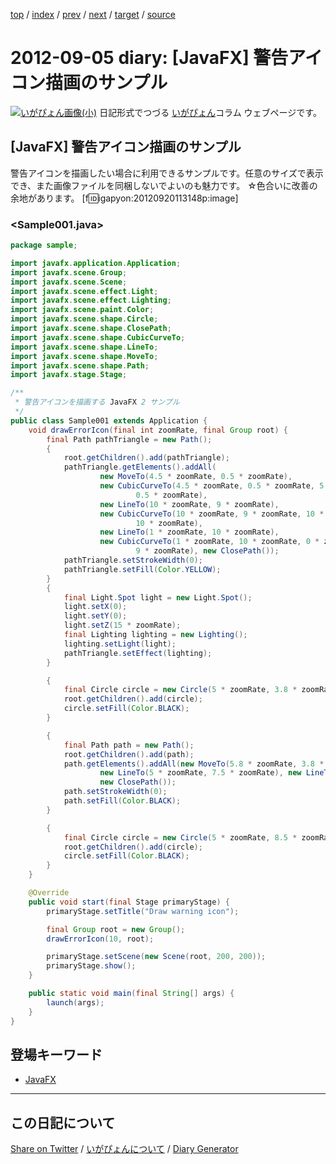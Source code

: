 [top](https://igapyon.github.io/diary/) 
 / [index](https://igapyon.github.io/diary/2012/index.html) 
 / [prev](https://igapyon.github.io/diary/2012/ig120902.html) 
 / [next](https://igapyon.github.io/diary/2012/ig120906.html) 
 / [target](https://igapyon.github.io/diary/2012/ig120905.html) 
 / [source](https://github.com/igapyon/diary/blob/gh-pages/2012/ig120905.html.src.md) 

2012-09-05 diary: [JavaFX] 警告アイコン描画のサンプル
=====================================================================================================
[![いがぴょん画像(小)](https://igapyon.github.io/diary/images/iga200306s.jpg "いがぴょん")](https://igapyon.github.io/diary/memo/memoigapyon.html) 日記形式でつづる [いがぴょん](https://igapyon.github.io/diary/memo/memoigapyon.html)コラム ウェブページです。

## [JavaFX] 警告アイコン描画のサンプル

警告アイコンを描画したい場合に利用できるサンプルです。任意のサイズで表示でき、また画像ファイルを同梱しないでよいのも魅力です。
☆色合いに改善の余地があります。
[f:id:igapyon:20120920113148p:image]

### <Sample001.java>


```java
package sample;

import javafx.application.Application;
import javafx.scene.Group;
import javafx.scene.Scene;
import javafx.scene.effect.Light;
import javafx.scene.effect.Lighting;
import javafx.scene.paint.Color;
import javafx.scene.shape.Circle;
import javafx.scene.shape.ClosePath;
import javafx.scene.shape.CubicCurveTo;
import javafx.scene.shape.LineTo;
import javafx.scene.shape.MoveTo;
import javafx.scene.shape.Path;
import javafx.stage.Stage;

/**
 * 警告アイコンを描画する JavaFX 2 サンプル
 */
public class Sample001 extends Application {
    void drawErrorIcon(final int zoomRate, final Group root) {
        final Path pathTriangle = new Path();
        {
            root.getChildren().add(pathTriangle);
            pathTriangle.getElements().addAll(
                    new MoveTo(4.5 * zoomRate, 0.5 * zoomRate),
                    new CubicCurveTo(4.5 * zoomRate, 0.5 * zoomRate, 5 * zoomRate, 0 * zoomRate, 5.5 * zoomRate,
                            0.5 * zoomRate),
                    new LineTo(10 * zoomRate, 9 * zoomRate),
                    new CubicCurveTo(10 * zoomRate, 9 * zoomRate, 10 * zoomRate, 10 * zoomRate, 9 * zoomRate,
                            10 * zoomRate),
                    new LineTo(1 * zoomRate, 10 * zoomRate),
                    new CubicCurveTo(1 * zoomRate, 10 * zoomRate, 0 * zoomRate, 10 * zoomRate, 0 * zoomRate,
                            9 * zoomRate), new ClosePath());
            pathTriangle.setStrokeWidth(0);
            pathTriangle.setFill(Color.YELLOW);
        }
        {
            final Light.Spot light = new Light.Spot();
            light.setX(0);
            light.setY(0);
            light.setZ(15 * zoomRate);
            final Lighting lighting = new Lighting();
            lighting.setLight(light);
            pathTriangle.setEffect(lighting);
        }

        {
            final Circle circle = new Circle(5 * zoomRate, 3.8 * zoomRate, 0.8 * zoomRate);
            root.getChildren().add(circle);
            circle.setFill(Color.BLACK);
        }

        {
            final Path path = new Path();
            root.getChildren().add(path);
            path.getElements().addAll(new MoveTo(5.8 * zoomRate, 3.8 * zoomRate),
                    new LineTo(5 * zoomRate, 7.5 * zoomRate), new LineTo(4.2 * zoomRate, 3.8 * zoomRate),
                    new ClosePath());
            path.setStrokeWidth(0);
            path.setFill(Color.BLACK);
        }

        {
            final Circle circle = new Circle(5 * zoomRate, 8.5 * zoomRate, 0.7 * zoomRate);
            root.getChildren().add(circle);
            circle.setFill(Color.BLACK);
        }
    }

    @Override
    public void start(final Stage primaryStage) {
        primaryStage.setTitle("Draw warning icon");

        final Group root = new Group();
        drawErrorIcon(10, root);

        primaryStage.setScene(new Scene(root, 200, 200));
        primaryStage.show();
    }

    public static void main(final String[] args) {
        launch(args);
    }
}
```



## 登場キーワード

* [JavaFX](../keyword/javafx.html)

----------------------------------------------------------------------------------------------------

## この日記について

[Share on Twitter](https://twitter.com/intent/tweet?hashtags=igapyon%2Cdiary%2C%E3%81%84%E3%81%8C%E3%81%B4%E3%82%87%E3%82%93%2CJavaFX&text=%5BJavaFX%5D+%E8%AD%A6%E5%91%8A%E3%82%A2%E3%82%A4%E3%82%B3%E3%83%B3%E6%8F%8F%E7%94%BB%E3%81%AE%E3%82%B5%E3%83%B3%E3%83%97%E3%83%AB&url=https%3A%2F%2Figapyon.github.io%2Fdiary%2F2012%2Fig120905.html) / [いがぴょんについて](https://igapyon.github.io/diary/memo/memoigapyon.html) / [Diary Generator](https://github.com/igapyon/igapyonv3)
